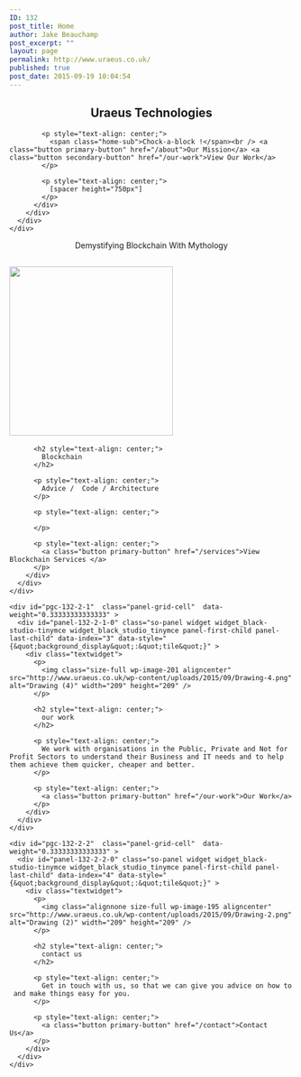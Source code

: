 ```yaml
---
ID: 132
post_title: Home
author: Jake Beauchamp
post_excerpt: ""
layout: page
permalink: http://www.uraeus.co.uk/
published: true
post_date: 2015-09-19 10:04:54
---
```

<div id="pl-132"  class="panel-layout" >
  <div id="pg-132-0"  class="panel-grid panel-has-style"  data-style="{&quot;background_image_attachment&quot;:&quot;181&quot;,&quot;background_display&quot;:&quot;cover&quot;,&quot;row_stretch&quot;:&quot;full&quot;}" >
    <div class="siteorigin-panels-stretch panel-row-style panel-row-style-for-132-0" data-stretch-type="full" >
      <div id="pgc-132-0-0"  class="panel-grid-cell"  data-weight="1" >
        <div id="panel-132-0-0-0" class="so-panel widget widget_black-studio-tinymce widget_black_studio_tinymce panel-first-child panel-last-child" data-index="0" data-style="{&quot;background_display&quot;:&quot;center&quot;}" >
          <div class="textwidget">
            <h2 style="text-align: center;">
              <span class="home-headline">Uraeus Technologies</span>
            </h2>
            
            <p style="text-align: center;">
              <span class="home-sub">Chock-a-block !</span><br /> <a class="button primary-button" href="/about">Our Mission</a> <a class="button secondary-button" href="/our-work">View Our Work</a>
            </p>
            
            <p style="text-align: center;">
              [spacer height="750px"]
            </p>
          </div>
        </div>
      </div>
    </div>
  </div>
  
  <div id="pg-132-1"  class="panel-grid panel-no-style" >
    <div id="pgc-132-1-0"  class="panel-grid-cell"  data-weight="1" >
      <div id="panel-132-1-0-0" class="so-panel widget widget_black-studio-tinymce widget_black_studio_tinymce panel-first-child panel-last-child" data-index="1" data-style="{&quot;background_display&quot;:&quot;tile&quot;}" >
        <div class="textwidget">
          <p style="text-align: center;">
            Demystifying Blockchain With Mythology
          </p>
        </div>
      </div>
    </div>
  </div>
  
  <div id="pg-132-2"  class="panel-grid panel-no-style" >
    <div id="pgc-132-2-0"  class="panel-grid-cell"  data-weight="0.33333333333333" >
      <div id="panel-132-2-0-0" class="so-panel widget widget_black-studio-tinymce widget_black_studio_tinymce panel-first-child panel-last-child" data-index="2" data-style="{&quot;background_display&quot;:&quot;tile&quot;}" >
        <div class="textwidget">
          <h2>
            <a href="http://www.uraeus.co.uk/home/blockchain-b-page-1/" rel="attachment wp-att-411"><img class="size-medium wp-image-411 aligncenter" src="http://www.uraeus.co.uk/wp-content/uploads/2015/09/Blockchain-b-Page-1-290x300.jpeg" alt="" width="290" height="300" /></a>
          </h2>
          
          <h2 style="text-align: center;">
            Blockchain
          </h2>
          
          <p style="text-align: center;">
            Advice /  Code / Architecture
          </p>
          
          <p style="text-align: center;">
             
          </p>
          
          <p style="text-align: center;">
            <a class="button primary-button" href="/services">View Blockchain Services </a>
          </p>
        </div>
      </div>
    </div>
    
    <div id="pgc-132-2-1"  class="panel-grid-cell"  data-weight="0.33333333333333" >
      <div id="panel-132-2-1-0" class="so-panel widget widget_black-studio-tinymce widget_black_studio_tinymce panel-first-child panel-last-child" data-index="3" data-style="{&quot;background_display&quot;:&quot;tile&quot;}" >
        <div class="textwidget">
          <p>
            <img class="size-full wp-image-201 aligncenter" src="http://www.uraeus.co.uk/wp-content/uploads/2015/09/Drawing-4.png" alt="Drawing (4)" width="209" height="209" />
          </p>
          
          <h2 style="text-align: center;">
            our work
          </h2>
          
          <p style="text-align: center;">
            We work with organisations in the Public, Private and Not for Profit Sectors to understand their Business and IT needs and to help them achieve them quicker, cheaper and better.
          </p>
          
          <p style="text-align: center;">
            <a class="button primary-button" href="/our-work">Our Work</a>
          </p>
        </div>
      </div>
    </div>
    
    <div id="pgc-132-2-2"  class="panel-grid-cell"  data-weight="0.33333333333333" >
      <div id="panel-132-2-2-0" class="so-panel widget widget_black-studio-tinymce widget_black_studio_tinymce panel-first-child panel-last-child" data-index="4" data-style="{&quot;background_display&quot;:&quot;tile&quot;}" >
        <div class="textwidget">
          <p>
            <img class="alignnone size-full wp-image-195 aligncenter" src="http://www.uraeus.co.uk/wp-content/uploads/2015/09/Drawing-2.png" alt="Drawing (2)" width="209" height="209" />
          </p>
          
          <h2 style="text-align: center;">
            contact us
          </h2>
          
          <p style="text-align: center;">
            Get in touch with us, so that we can give you advice on how to  and make things easy for you.
          </p>
          
          <p style="text-align: center;">
            <a class="button primary-button" href="/contact">Contact Us</a>
          </p>
        </div>
      </div>
    </div>
  </div>
</div>